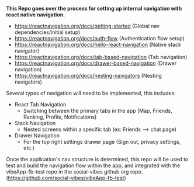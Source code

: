 **This Repo goes over the process for setting up internal navigation with react native navigation.**
  - https://reactnavigation.org/docs/getting-started (Global nav dependencies/initial setup)
  - https://reactnavigation.org/docs/auth-flow (Authentication flow setup) 
  - https://reactnavigation.org/docs/hello-react-navigation (Native stack navigator)
  - https://reactnavigation.org/docs/tab-based-navigation (Tab navigation)
  - https://reactnavigation.org/docs/drawer-based-navigation (Drawer navigation)
  - https://reactnavigation.org/docs/nesting-navigators (Nesting navigators)

Several types of navigation will need to be implemented, this includes:
  - React Tab Navigation 
    - Switching between the primary tabs in the app (Map, Friends, Ranking, Profile, Notifications)
  - Stack Navigation
    - Nested screens within a specific tab (ex: Friends --> chat page)
  - Drawer Navigation
    - For the top right settings drawer page (Sign out, privacy settings, etc.) 

Once the application's nav structure is determined, this repo will be used to test and build the navigation flow within the app, and integrated with the vibeApp-fb-test repo in the social-vibes github org repo. (https://github.com/social-vibes/vibeApp-fb-test)
